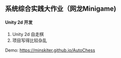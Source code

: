 ## 系统综合实践大作业（网龙Minigame)

#### Unity 2d 开发

1. Unity 2d 自走棋
2. 项目写得比较杂乱

Demo: https://minskiter.github.io/AutoChess

